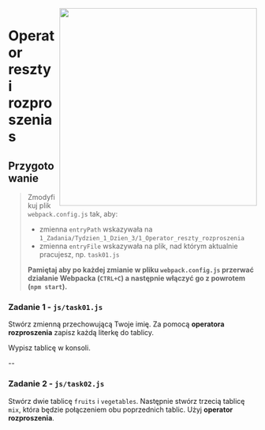 <img src="http://coderslab.pl/img/coderslab-logo.png" align="right" width="400"/>

# Operator reszty i rozproszenias

## Przygotowanie
> Zmodyfikuj plik `webpack.config.js` tak, aby:
> - zmienna `entryPath` wskazywała na `1_Zadania/Tydzien_1_Dzien_3/1_Operator_reszty_rozproszenia`
> - zmienna `entryFile` wskazywała na plik, nad którym aktualnie pracujesz, np. `task01.js`
>
> **Pamiętaj aby po każdej zmianie w pliku `webpack.config.js` przerwać działanie Webpacka (`CTRL+C`) a następnie włączyć go z powrotem (`npm start`).**

### Zadanie 1 - `js/task01.js`

Stwórz zmienną przechowującą Twoje imię. Za pomocą **operatora rozproszenia** zapisz każdą literkę do tablicy.

Wypisz tablicę w konsoli.

--

### Zadanie 2 - `js/task02.js`

Stwórz dwie tablicę ```fruits``` i ```vegetables```. Następnie stwórz trzecią tablicę ```mix```, która będzie połączeniem obu poprzednich tablic. Użyj **operator rozproszenia**.
